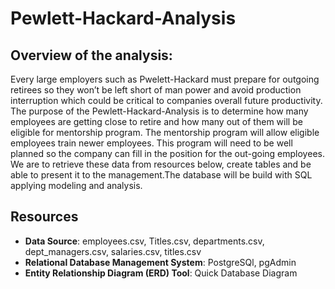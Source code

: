 # Pewlett-Hackard-Analysis

## Overview of the analysis:
Every large employers such as Pwelett-Hackard must prepare for outgoing retirees so they won’t be left short of man power and avoid production interruption which could be critical to companies overall future productivity. The purpose of the Pewlett-Hackard-Analysis is to determine how many employees are getting close to retire and how many out of them will be eligible for mentorship program. The mentorship program will allow eligible employees train newer employees. This program will need to be well planned so the company can fill in the position for the out-going employees. We are to retrieve these data from resources below, create tables and be able to present it to the management.The database will be build with SQL applying modeling and analysis. 


## Resources
* **Data Source**: employees.csv, Titles.csv, departments.csv, dept_managers.csv, salaries.csv, titles.csv
* **Relational Database Management System**: PostgreSQl, pgAdmin
* **Entity Relationship Diagram (ERD) Tool**: Quick Database Diagram
